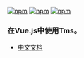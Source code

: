 [![npm](https://img.shields.io/npm/v/@fmfe/vue-tms.svg)](https://www.npmjs.com/package/@fmfe/vue-tms) 
[![npm](https://img.shields.io/npm/dm/@fmfe/vue-tms.svg)](https://www.npmjs.com/package/@fmfe/vue-tms)
[![npm](https://img.shields.io/npm/dt/@fmfe/vue-tms.svg)](https://www.npmjs.com/package/@fmfe/vue-tms)

### 在Vue.js中使用Tms。
- [中文文档](https://followmetech.github.io/tms/install.html#vue-%E4%BD%BF%E7%94%A8)
